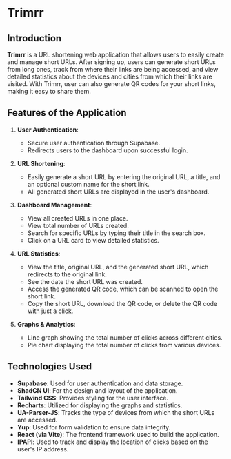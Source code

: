 # Trimrr 

## Introduction

**Trimrr** is a URL shortening web application that allows users to easily create and manage short URLs. After signing up, users can generate short URLs from long ones, track from where their links are being 
accessed, and view detailed statistics about the devices and cities from which their links are visited. With Trimrr, user can also generate QR codes for your short links, making it easy to share them.

## Features of the Application

1. **User Authentication**:
   - Secure user authentication through Supabase.
   - Redirects users to the dashboard upon successful login.

2. **URL Shortening**:
   - Easily generate a short URL by entering the original URL, a title, and an optional custom name for the short link.
   - All generated short URLs are displayed in the user's dashboard.

3. **Dashboard Management**:
   - View all created URLs in one place.
   - View total number of URLs created.
   - Search for specific URLs by typing their title in the search box.
   - Click on a URL card to view detailed statistics.

4. **URL Statistics**:
   - View the title, original URL, and the generated short URL, which redirects to the original link.
   - See the date the short URL was created.
   - Access the generated QR code, which can be scanned to open the short link.
   - Copy the short URL, download the QR code, or delete the QR code with just a click.

5. **Graphs & Analytics**:
   - Line graph showing the total number of clicks across different cities.
   - Pie chart displaying the total number of clicks from various devices.

## Technologies Used

- **Supabase**: Used for user authentication and data storage.
- **ShadCN UI**: For the design and layout of the application.
- **Tailwind CSS**: Provides styling for the user interface.
- **Recharts**: Utilized for displaying the graphs and statistics.
- **UA-Parser-JS**: Tracks the type of devices from which the short URLs are accessed.
- **Yup**: Used for form validation to ensure data integrity.
- **React (via Vite)**: The frontend framework used to build the application.
- **IPAPI**: Used to track and display the location of clicks based on the user's IP address.
